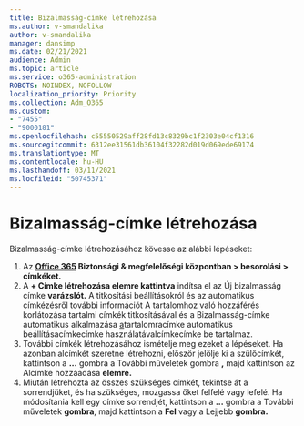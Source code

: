 ```yaml
---
title: Bizalmasság-címke létrehozása
ms.author: v-smandalika
author: v-smandalika
manager: dansimp
ms.date: 02/21/2021
audience: Admin
ms.topic: article
ms.service: o365-administration
ROBOTS: NOINDEX, NOFOLLOW
localization_priority: Priority
ms.collection: Adm_O365
ms.custom:
- "7455"
- "9000181"
ms.openlocfilehash: c55550529aff28fd13c8329bc1f2303e04cf1316
ms.sourcegitcommit: 6312ee31561db36104f32282d019d069ede69174
ms.translationtype: MT
ms.contentlocale: hu-HU
ms.lasthandoff: 03/11/2021
ms.locfileid: "50745371"
---
```

# <a name="create-a-sensitivity-label"></a>Bizalmasság-címke létrehozása

Bizalmasság-címke létrehozásához kövesse az alábbi lépéseket:

1. Az **[Office 365](https://sip.protection.office.com/) Biztonsági & megfelelőségi központban > besorolási > címkéket.**
2. A **+ Címke létrehozása elemre kattintva** indítsa el az Új bizalmasság címke **varázslót.** A titkosítási beállításokról és az [](https://docs.microsoft.com/microsoft-365/compliance/encryption-sensitivity-labels) automatikus címkézésről további információt A tartalomhoz való hozzáférés korlátozása tartalmi címkék titkosításával és a Bizalmasság-címke automatikus alkalmazása [a](https://docs.microsoft.com/microsoft-365/compliance/apply-sensitivity-label-automatically)tartalomracímke automatikus beállításacímkecímke használatávalcímkecímke be tartalmaz.
3. További címkék létrehozásához ismételje meg ezeket a lépéseket. Ha azonban alcímkét szeretne létrehozni, először jelölje ki a szülőcímkét, kattintson a **...** gombra a További műveletek gombra **,** majd kattintson az Alcímke hozzáadása **elemre.**
4. Miután létrehozta az összes szükséges címkét, tekintse át a sorrendjüket, és ha szükséges, mozgassa őket felfelé vagy lefelé. Ha módosítania kell egy címke sorrendjét, kattintson a **...** gombra a További műveletek **gombra**, majd kattintson a **Fel** vagy a Lejjebb **gombra.** 
